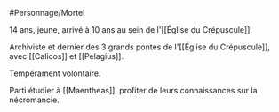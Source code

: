 #Personnage/Mortel 

14 ans, jeune, arrivé à 10 ans au sein de l'[[Église du Crépuscule]].

Archiviste et dernier des 3 grands pontes de l'[[Église du Crépuscule]], avec [[Calicos]] et [[Pelagius]].

Tempérament volontaire.

Parti étudier à [[Maentheas]], profiter de leurs connaissances sur la nécromancie.